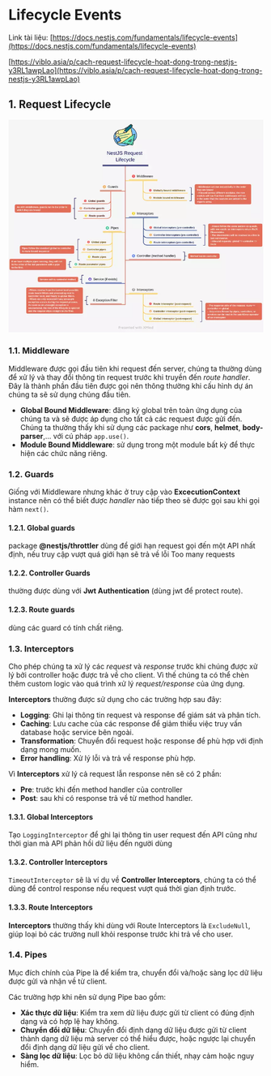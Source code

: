 # Lifecycle Events

Link tài liệu: [https://docs.nestjs.com/fundamentals/lifecycle-events](https://docs.nestjs.com/fundamentals/lifecycle-events)

[https://viblo.asia/p/cach-request-lifecycle-hoat-dong-trong-nestjs-y3RL1awpLao](https://viblo.asia/p/cach-request-lifecycle-hoat-dong-trong-nestjs-y3RL1awpLao)

## 1. Request Lifecycle

![Nestjs-request-cycle](/images/Lesson20/nestjs.webp)

### 1.1. Middleware

Middleware được gọi đầu tiên khi request đến server, chúng ta thường dùng để xử lý và thay đổi thông tin request trước khi truyền đến *route handler*. Đây là thành phần đầu tiên được gọi nên thông thường khi cấu hình dự án chúng ta sẽ sử dụng chúng đầu tiên.

- **Global Bound Middleware**: đăng ký global trên toàn ứng dụng của chúng ta và sẽ được áp dụng cho tất cả các request được gửi đến. Chúng ta thường thấy khi sử dụng các package như **cors**, **helmet**, **body-parser**,... với cú pháp ```app.use()```.
- **Module Bound Middleware**: sử dụng trong một module bất kỳ để thực hiện các chức năng riêng.

### 1.2. Guards

Giống với Middleware nhưng khác ở truy cập vào **ExcecutionContext** instance nên có thể biết được *handler* nào tiếp theo sẽ được gọi sau khi gọi hàm ```next()```.

#### 1.2.1. Global guards

package **@nestjs/throttler** dùng để giới hạn request gọi đến một API nhất định, nếu truy cập vượt quá giới hạn sẽ trả về lỗi Too many requests

#### 1.2.2. Controller Guards

thường được dùng với **Jwt Authentication** (dùng jwt để protect route).

#### 1.2.3. Route guards

dùng các guard có tính chất riêng.

### 1.3. Interceptors

Cho phép chúng ta xử lý các *request* và *response* trước khi chúng được xử lý bởi controller hoặc được trả về cho client. Vì thế chúng ta có thể chèn thêm custom logic vào quá trình xử lý *request/response* của ứng dụng.

**Interceptors** thường được sử dụng cho các trường hợp sau đây:

- **Logging**: Ghi lại thông tin request và response để giám sát và phân tích.
- **Caching**: Lưu cache của các response để giảm thiểu việc truy vấn database hoặc service bên ngoài.
- **Transformation**: Chuyển đổi request hoặc response để phù hợp với định dạng mong muốn.
- **Error handling**: Xử lý lỗi và trả về response phù hợp.

Vì **Interceptors** xử lý cả request lẫn response nên sẽ có 2 phần:

- **Pre**: trước khi đến method handler của controller
- **Post**: sau khi có response trả về từ method handler.

#### 1.3.1. Global Interceptors

Tạo ```LoggingInterceptor``` để ghi lại thông tin user request đến API cũng như thời gian mà API phản hồi dữ liệu đến người dùng

#### 1.3.2. Controller Interceptors

```TimeoutInterceptor``` sẽ là ví dụ về **Controller Interceptors**, chúng ta có thể dùng để control response nếu request vượt quá thời gian định trước.

#### 1.3.3. Route Interceptors

**Interceptors** thường thấy khi dùng với Route Interceptors là ```ExcludeNull```, giúp loại bỏ các trường null khỏi response trước khi trả về cho user.

### 1.4. Pipes

Mục đích chính của Pipe là để kiểm tra, chuyển đổi và/hoặc sàng lọc dữ liệu được gửi và nhận về từ client.

Các trường hợp khi nên sử dụng Pipe bao gồm:

- **Xác thực dữ liệu**: Kiểm tra xem dữ liệu được gửi từ client có đúng định dạng và có hợp lệ hay không.
- **Chuyển đổi dữ liệu**: Chuyển đổi định dạng dữ liệu được gửi từ client thành dạng dữ liệu mà server có thể hiểu được, hoặc ngược lại chuyển đổi định dạng dữ liệu gửi về cho client.
- **Sàng lọc dữ liệu**: Lọc bỏ dữ liệu không cần thiết, nhạy cảm hoặc nguy hiểm.
